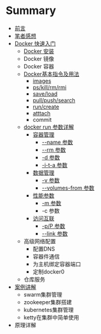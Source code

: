 # Summary

* [前言](README.md)
* [笔者感想](impression.md)
* [Docker 快速入门](chapter_fastlearn/README.md)
   * [Docker 安装](chapter_fastlearn/install_docker.md)
   * Docker 镜像
   * Docker 容器
   * [Docker基本指令及用法](chapter_fastlearn/sudo_docker.md)
       * [images](chapter_fastlearn/docker_images.md)
       * [ps/kill/rm/rmi](chapter_fastlearn/docker_ps.md)
       * [save/load](chapter_fastlearn/docker_saveload.md)
       * [pull/push/search](chapter_fastlearn/docker_pullpushsearch.md)
       * [run/create](chapter_fastlearn/docker_runcreate.md)
       * [atttach](chapter_fastlearn/docker_atttach_nsenter_-i_-_t.md)
       * commit
   * [docker run 参数详解](chapter_fastlearn/docker_run/README.md)
       * [容器管理](chapter_fastlearn/docker_run/container_manager.md)
           * [--name 参数](chapter_fastlearn/docker_run/--name.md)
           * [--rm 参数](chapter_fastlearn/docker_run/--rm.md)
           * [-d 参数](chapter_fastlearn/docker_run/-d.md)
           * [-i-t-a 参数](chapter_fastlearn/docker_run/-i_t_a.md)
       * [数据管理](chapter_fastlearn/docker_run/data_manager.md)
           * [-v 参数](chapter_fastlearn/docker_run/-v.md)
           * [--volumes-from 参数](chapter_fastlearn/docker_run/--volumes-from.md)
       * [性能参数](chapter_fastlearn/docker_run/capability.md)
           * [-m 参数](chapter_fastlearn/docker_run/-m.md)
           * -c 参数
       * [访问互联](chapter_fastlearn/docker_run/link_manager.md)
           * [-p/P  参数](chapter_fastlearn/docker_run/-p.md)
           * [--link 参数](chapter_fastlearn/docker_run/--link.md)
   * 高级网络配置
       * 配置DNS
       * 容器件通信
       * 为主机绑定容器端口
       * 定制docker0
   * 仓库服务
* [案例讲解](examples.md)
   * swarm集群管理
   * zookeeper集群搭建
   * kubernetes集群管理
   * ketty在集群中简单使用
* 原理详解

